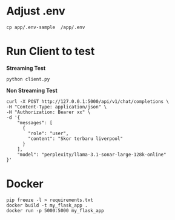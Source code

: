 # Adjust .env

```
cp app/.env-sample  /app/.env
```

# Run Client to test

**Streaming Test**
```
python client.py
```

**Non Streaming Test**
```
curl -X POST http://127.0.0.1:5000/api/v1/chat/completions \
-H "Content-Type: application/json" \
-H "Authorization: Bearer xx" \
-d '{
    "messages": [
      {
        "role": "user",
        "content": "Skor terbaru liverpool"
      }
    ],
    "model": "perplexity/llama-3.1-sonar-large-128k-online"
}'
```

# Docker

```
pip freeze -l > requirements.txt
docker build -t my_flask_app .
docker run -p 5000:5000 my_flask_app
```
